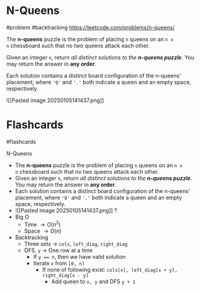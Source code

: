 # N-Queens
#problem #backtracking
https://leetcode.com/problems/n-queens/

The **n-queens** puzzle is the problem of placing `n` queens on an `n x n` chessboard such that no two queens attack each other.

Given an integer `n`, return _all distinct solutions to the **n-queens puzzle**_. You may return the answer in **any order**.

Each solution contains a distinct board configuration of the n-queens' placement, where `'Q'` and `'.'` both indicate a queen and an empty space, respectively.

![[Pasted image 20250105141437.png]]
# Flashcards
#flashcards

N-Queens
- The **n-queens** puzzle is the problem of placing `n` queens on an `n x n` chessboard such that no two queens attack each other.
- Given an integer `n`, return _all distinct solutions to the **n-queens puzzle**_. You may return the answer in **any order**.
- Each solution contains a distinct board configuration of the n-queens' placement, where `'Q'` and `'.'` both indicate a queen and an empty space, respectively.
- ![[Pasted image 20250105141437.png]]
?
- Big O
	- Time $\to O(n^2)$
	- Space $\to O(n)$
- Backtracking
	- Three sets $\to$ `cols`, `left_diag`, `right_diag`
	- DFS, `y` $\to$ One row at a time
		- If `y == n`, then we have valid solution
		- Iterate `x` from `[0, n]`
			- If none of following exist: `cols[x], left_diag[x + y], right_diag[x - y]`
				- Add queen to `x, y` and DFS `y + 1`
<!--SR:!2025-02-07,20,250-->